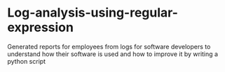 # Log-analysis-using-regular-expression
Generated reports for employees from logs for software developers to understand how their software is used and how to improve it by writing a python script
